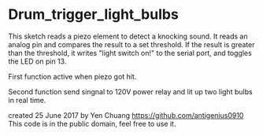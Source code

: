 # Drum_trigger_light_bulbs

   This sketch reads a piezo element to detect a knocking sound.
   It reads an analog pin and compares the result to a set threshold.
   If the result is greater than the threshold, it writes
   "light switch on!" to the serial port, and toggles the LED on pin 13.

   First function active when piezo got hit.
 
   Second function send singnal to 120V power relay and lit up two light bulbs in real time.     

   created 25 June 2017
   by Yen Chuang <https://github.com/antigenius0910>
   This code is in the public domain, feel free to use it.

